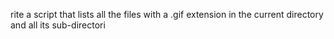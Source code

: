 rite a script that lists all the files with a .gif extension in the current directory and all its sub-directori
